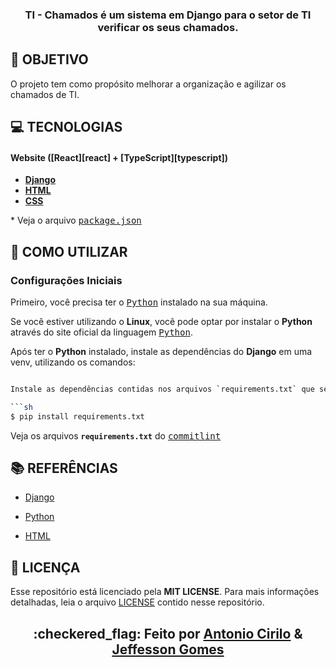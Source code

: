 <h3 align="center">

TI - Chamados é um sistema em **Django** para o setor de TI verificar os seus chamados. 

</h3>

## **:rocket: OBJETIVO**

O projeto tem como propósito melhorar a organização e agilizar os chamados de TI.

## **:computer: TECNOLOGIAS**


#### **Website** ([React][react] + [TypeScript][typescript])

  - **[Django][Django]**
  - **[HTML][HTML]**
  - **[CSS][CSS]**

  \* Veja o arquivo <kbd>[package.json](./sources/website/package.json)</kbd>



## **:wine_glass: COMO UTILIZAR**

### Configurações Iniciais

Primeiro, você precisa ter o <kbd>[Python](https://www.python.org/downloads/)</kbd> instalado na sua máquina. 

Se você estiver utilizando o **Linux**, você pode optar por instalar o **Python** através do site oficial da linguagem <kbd>[Python](https://www.python.org/downloads/)</kbd>.

Após ter o **Python** instalado, instale as dependências do **Django** em uma venv, utilizando os comandos:

```sh

Instale as dependências contidas nos arquivos `requirements.txt` que se encontram na raíz do repositório (para o gerenciamento de commits). Para instalar as dependências, basta abrir o terminal no diretório e digitar o comando:

```sh
$ pip install requirements.txt

```

Veja os arquivos **`requirements.txt`** do <kbd>[commitlint](./requirements.txt)</kbd>


## **:books: REFERÊNCIAS**

- [Django](https://www.djangoproject.com/)

- [Python](https://www.python.org/)
- [HTML](https://www.w3schools.com/html/)

## **:page_with_curl: LICENÇA**

Esse repositório está licenciado pela **MIT LICENSE**. Para mais informações detalhadas, leia o arquivo [LICENSE](./LICENSE) contido nesse repositório. 

<h2 align="center">:checkered_flag: Feito por  <a href="https://www.linkedin.com/in/antonio-cirilo-997bab17b/">Antonio Cirilo</a> & <a href="https://www.linkedin.com/in/jeffesson-gomes-2b36911aa/">Jeffesson Gomes</a></h2>


<!-- Techs -->

[Django]: https://www.djangoproject.com/

[HTML]: https://www.w3schools.com/html/

[CSS]: https://www.w3schools.com/w3css/defaulT.asp